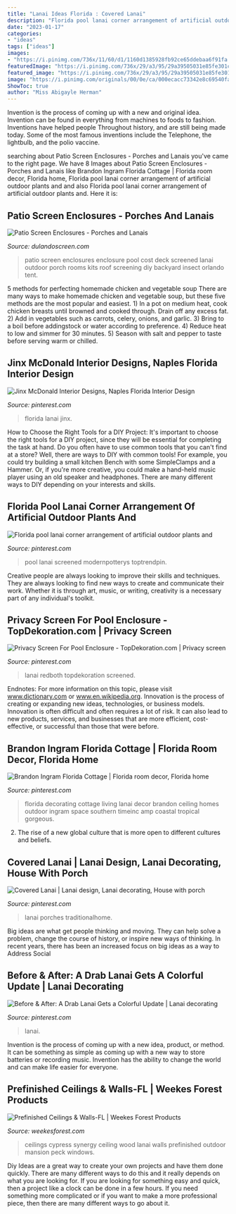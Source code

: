 ```yaml
---
title: "Lanai Ideas Florida : Covered Lanai"
description: "Florida pool lanai corner arrangement of artificial outdoor plants and"
date: "2023-01-17"
categories:
- "ideas"
tags: ["ideas"]
images:
- "https://i.pinimg.com/736x/11/60/d1/1160d1385928fb92ce65ddebaa6f91fa.jpg"
featuredImage: "https://i.pinimg.com/736x/29/a3/95/29a39505031e85fe301c7b34764bcc26.jpg"
featured_image: "https://i.pinimg.com/736x/29/a3/95/29a39505031e85fe301c7b34764bcc26.jpg"
image: "https://i.pinimg.com/originals/00/0e/ca/000ecacc73342e8c69540fa237c3ec1f.jpg"
ShowToc: true
author: "Miss Abigayle Herman"
---
```



Invention is the process of coming up with a new and original idea. Invention can be found in everything from machines to foods to fashion. Inventions have helped people Throughout history, and are still being made today. Some of the most famous inventions include the Telephone, the lightbulb, and the polio vaccine.

	

		
searching about Patio Screen Enclosures - Porches and Lanais you've came to the right page. We have 8 Images about Patio Screen Enclosures - Porches and Lanais like Brandon Ingram Florida Cottage | Florida room decor, Florida home, Florida pool lanai corner arrangement of artificial outdoor plants and and also Florida pool lanai corner arrangement of artificial outdoor plants and. Here it is:
		
    
## Patio Screen Enclosures - Porches And Lanais

<img loading=lazy src="http://www.dulandoscreen.com/wp-content/uploads/2017/01/deland-patio-screen-room.jpg" onerror="this.onerror=null;this.src='https://tse2.mm.bing.net/th?id=OIP.vo5DeY_-W1cqKxuxPTIKbwHaFh&amp;pid=15.1';" alt="Patio Screen Enclosures - Porches and Lanais">

_Source: dulandoscreen.com_

>patio screen enclosures enclosure pool cost deck screened lanai outdoor porch rooms kits roof screening diy backyard insect orlando tent. 

	

5 methods for perfecting homemade chicken and vegetable soup
There are many ways to make homemade chicken and vegetable soup, but these five methods are the most popular and easiest. 1) In a pot on medium heat, cook chicken breasts until browned and cooked through. Drain off any excess fat. 2) Add in vegetables such as carrots, celery, onions, and garlic. 3) Bring to a boil before addingstock or water according to preference. 4) Reduce heat to low and simmer for 30 minutes. 5) Season with salt and pepper to taste before serving warm or chilled.

    
## Jinx McDonald Interior Designs, Naples Florida Interior Design

<img loading=lazy src="https://i.pinimg.com/736x/29/a3/95/29a39505031e85fe301c7b34764bcc26.jpg" onerror="this.onerror=null;this.src='https://tse4.mm.bing.net/th?id=OIP.xnwakwAbn83dBRBW4_2YYQHaE8&amp;pid=15.1';" alt="Jinx McDonald Interior Designs, Naples Florida Interior Design">

_Source: pinterest.com_

>florida lanai jinx. 

	

How to Choose the Right Tools for a DIY Project: It's important to choose the right tools for a DIY project, since they will be essential for completing the task at hand.
Do you often have to use common tools that you can't find at a store? Well, there are ways to DIY with common tools! For example, you could try building a small kitchen Bench with some SimpleClamps and a Hammer. Or, if you're more creative, you could make a hand-held music player using an old speaker and headphones. There are many different ways to DIY depending on your interests and skills.

    
## Florida Pool Lanai Corner Arrangement Of Artificial Outdoor Plants And

<img loading=lazy src="https://i.pinimg.com/736x/11/60/d1/1160d1385928fb92ce65ddebaa6f91fa.jpg" onerror="this.onerror=null;this.src='https://tse1.mm.bing.net/th?id=OIP.jeZj1gUid0l-ER4vdaFUSAHaHt&amp;pid=15.1';" alt="Florida pool lanai corner arrangement of artificial outdoor plants and">

_Source: pinterest.com_

>pool lanai screened modernpotterys toptrendpin. 

	

Creative people are always looking to improve their skills and techniques. They are always looking to find new ways to create and communicate their work. Whether it is through art, music, or writing, creativity is a necessary part of any individual's toolkit.

    
## Privacy Screen For Pool Enclosure - TopDekoration.com | Privacy Screen

<img loading=lazy src="https://i.pinimg.com/736x/47/99/40/479940683aff24f2558ae9b0e3c8cbb9.jpg" onerror="this.onerror=null;this.src='https://tse4.mm.bing.net/th?id=OIP.Rd3uNtEfRlAb8xT4IHiH2wHaEK&amp;pid=15.1';" alt="Privacy Screen For Pool Enclosure - TopDekoration.com | Privacy screen">

_Source: pinterest.com_

>lanai redboth topdekoration screened. 

	

Endnotes: For more information on this topic, please visit www.dictionary.com or www.en.wikipedia.org.
Innovation is the process of creating or expanding new ideas, technologies, or business models. Innovation is often difficult and often requires a lot of risk. It can also lead to new products, services, and businesses that are more efficient, cost-effective, or successful than those that were before.

    
## Brandon Ingram Florida Cottage | Florida Room Decor, Florida Home

<img loading=lazy src="https://i.pinimg.com/originals/00/0e/ca/000ecacc73342e8c69540fa237c3ec1f.jpg" onerror="this.onerror=null;this.src='https://tse4.mm.bing.net/th?id=OIP.BIufoid_jBiecI2tAa_1VgHaLH&amp;pid=15.1';" alt="Brandon Ingram Florida Cottage | Florida room decor, Florida home">

_Source: pinterest.com_

>florida decorating cottage living lanai decor brandon ceiling homes outdoor ingram space southern timeinc amp coastal tropical gorgeous. 

	

2. The rise of a new global culture that is more open to different cultures and beliefs. 

    
## Covered Lanai | Lanai Design, Lanai Decorating, House With Porch

<img loading=lazy src="https://i.pinimg.com/736x/b7/2b/3c/b72b3c841cfd9c5279950d5d6abb6edb--covered-porches-patio-design.jpg" onerror="this.onerror=null;this.src='https://tse3.mm.bing.net/th?id=OIP.O_Rh9Nk3u_KVK3iK18wxPwHaFi&amp;pid=15.1';" alt="Covered Lanai | Lanai design, Lanai decorating, House with porch">

_Source: pinterest.com_

>lanai porches traditionalhome. 

	

Big ideas are what get people thinking and moving. They can help solve a problem, change the course of history, or inspire new ways of thinking. In recent years, there has been an increased focus on big ideas as a way to Address Social 

    
## Before &amp; After: A Drab Lanai Gets A Colorful Update | Lanai Decorating

<img loading=lazy src="https://i.pinimg.com/736x/37/15/73/37157397b396f84661cec96f5b3dec5e.jpg" onerror="this.onerror=null;this.src='https://tse1.mm.bing.net/th?id=OIP.JTYe7CLANrg2agUUlAlxXAHaE8&amp;pid=15.1';" alt="Before &amp; After: A Drab Lanai Gets a Colorful Update | Lanai decorating">

_Source: pinterest.com_

>lanai. 

	

Invention is the process of coming up with a new idea, product, or method. It can be something as simple as coming up with a new way to store batteries or recording music. Invention has the ability to change the world and can make life easier for everyone.

    
## Prefinished Ceilings &amp; Walls-FL | Weekes Forest Products

<img loading=lazy src="http://www.weekesforest.com/wp-content/uploads/2016/10/Synergy-Brochure.jpg" onerror="this.onerror=null;this.src='https://tse2.mm.bing.net/th?id=OIP.2kE8_czwJOWvXXQ5dYKQIgHaHa&amp;pid=15.1';" alt="Prefinished Ceilings &amp; Walls-FL | Weekes Forest Products">

_Source: weekesforest.com_

>ceilings cypress synergy ceiling wood lanai walls prefinished outdoor mansion peck windows. 

	

Diy Ideas are a great way to create your own projects and have them done quickly. There are many different ways to do this and it really depends on what you are looking for. If you are looking for something easy and quick, then a project like a clock can be done in a few hours. If you need something more complicated or if you want to make a more professional piece, then there are many different ways to go about it.


